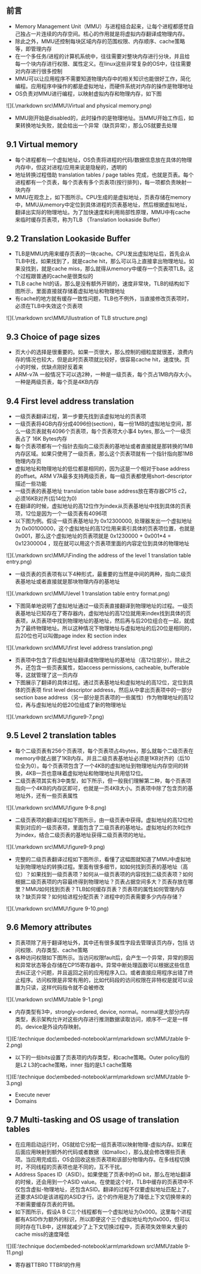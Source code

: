 ## 前言

+ Memory Management Unit（MMU）与进程结合起来，让每个进程都感觉自己独占一片连续的内存空间。核心的作用就是将虚拟内存翻译成物理内存。
+ 除此之外，MMU还控制每块区域内存的范围权限、内存顺序、cache策略等，即管理内存
+ 在一个多任务/进程的计算机系统中，往往需要对整块内存进行分块，并且给每一个块内存进行权限、属性定义。在linux这些非常复杂的OS中，往往需要对内存进行很多控制
+ MMU可以让应用程序不需要知道物理内存中的相关知识也能很好工作，简化编程。应用程序中操作的都是虚拟地址，而硬件系统对内存的操作是物理地址
+ OS负责对MMU进行编程，以映射虚拟内存和物理内存，如下图

![](.\markdown src\MMU\Virtual and physical memory.png)

+ MMU刚开始是disabled的，此时操作的是物理地址。当MMU开始工作后，如果转换地址失败，就会给出一个异常（缺页异常），那么OS就要去处理

## 9.1 Virtual memory

+ 每个进程都有一个虚拟地址，OS负责将进程的代码/数据信息放在具体的物理内存中，但这对进程/应用来说是隐秘的，透明的
+ 地址转换过程借助 translation tables / page tables 完成，也就是页表。每个进程都有一个页表，每个页表有多个页表项(按行排列)，每一项都负责映射一块内存
+ MMU在观念上，如下图所示。CPU生成的是虚拟地址，页表存储在memory中，MMU从memory中定位到具体进程的页表基地址，然后根据虚拟地址，翻译出实际的物理地址。为了加快速度和利用局部性原理，MMU中有cache来临时缓存页表项，称为TLB （Translation lookaside Buffer）

## 9.2 Translation Lookaside Buffer

+ TLB是MMU内用来缓存页表的一块cache。CPU发出虚拟地址后，首先会从TLB中找，如果找到了，就是cache hit，那么可以马上直接拿出物理地址。如果没找到，就是cache miss，那么就得从memory中缓存一个页表项TLB。这个过程跟普通的cache是很类似的
+ TLB cache hit的话，那么是没有额外开销的，速度非常块，TLB的结构如下图所示，里面直接就存储着虚拟地址和物理地址
+ 有cache的地方就有缓存一致性问题，TLB也不例外，当直接修改页表项时，必须在TLB中失效这个页表项

![](.\markdown src\MMU\llustration of TLB structure.png)

## 9.3 Choice of page sizes

+ 页大小的选择是很重要的。如果一页很大，那么控制的细粒度就很差，浪费内存的情况也较大，但是此时页表项就比较好，很容易cache hit，速度快。页小的时候，优缺点刚好反着来
+ ARM-v7A 一般情况下可以选2种，一种是一级页表，每个页占1MB内存大小。一种是两级页表，每个页是4KB内存

## 9.4 First level address translation

+ 一级页表翻译过程，第一步要先找到该虚拟地址的页表项
+ 一级页表将4GB内存分成4096份(section)，每一份1MB的虚拟地址空间，那么一级页表就有4096个页表项，每个页表项大小事4 bytes, 那么一个一级页表占了 16K Bytes内存
+ 每个页表项都有一个指针去指向二级页表的基地址或者直接就是那转换的1MB内存区域。如果只使用了一级页表，那么这个页表项就有一个指针指向那1MB物理内存页
+ 虚拟地址和物理地址的低位都是相同的，因为这是一个相对于base address的offset。ARM V7A最多支持两级页表，每一级页表都使用short-descriptor描述一些功能
+ 一级页表的表基地址 translation table base address放在寄存器CP15 c2，必须16KB对齐(后14位为0)
+ 在翻译的时候，虚拟地址的高12位作为index从页表基地址中找到具体的页表项，12位是因为一个一级页表有4096项
+ 以下图为例。假设一级页表基地址为 0x12300000, 处理器发出一个虚拟地址为 0x00100000，这个虚拟地址的高12位用来索引具体的页表项位置，也就是 0x001，那么这个虚拟地址的页表项就是 0x1230000 + 0x001*4 = 0x12300004 ，现在就可以用这个页表项里面的内容定位到具体的物理地址

![](.\markdown src\MMU\Finding the address of the level 1 translation table entry.png)

+ 一级页表的页表项有以下4种形式，最重要的当然是中间的两种，指向二级页表基地址或者直接就是那块物理内存的基地址

![](.\markdown src\MMU\level 1 translation table entry format.png)

+ 下图简单地说明了虚拟地址通过一级页表直接翻译到物理地址的过程。一级页表基地址已知存在了寄存器内，虚拟地址的高12位就用来index找到具体的页表项，从页表项中找到物理地址的基地址，然后再与后20位组合在一起，就成为了最终物理地址。所以这种情况下物理地址与虚拟地址的后20位是相同的，后20位也可以叫做page index 和 section index

![](.\markdown src\MMU\first level address translation.png)

+ 页表项中包含了将虚拟地址翻译成物理地址的基地址（高12位部分）。除此之外，还包含一些页表属性，如access permissions, cacheable, bufferable等，这就管理了这一页内存
+ 下图展示了翻译的具体过程。通过页表基地址和虚拟地址的高12位，定位到具体的页表项 first level descriptor address，然后从中拿出页表项中的一部分section base address（另一部分是页表项的一些属性）作为物理地址的高12位，再与虚拟地址的低20位组成了新的物理地址

![](.\markdown src\MMU\figure9-7.png)

## 9.5 Level 2 translation tables

+ 每个二级页表有256个页表项，每个页表项占4bytes，那么就每个二级页表在memory中就占据了1KB内存。并且二级页表基地址必须是1KB对齐的（后10位全为0）。每个页表项包含了一个4KB的虚拟地址到物理地址内存空间的转换，4KB一页也意味着虚拟地址和物理地址共用低12位。
+ 二级页表项其实有3中类型，如下所示，但一般我们理解第二种，每个页表项指向一个4KB的内存区即可，也就是一页4KB大小。页表项中除了包含页的基地址外，还有一些页表属性

![](.\markdown src\MMU\figure 9-8.png)

+ 二级页表项的翻译过程如下图所示，由一级页表中获得。虚拟地址的高12位检索到对应的一级页表项，里面包含了二级页表的基地址。虚拟地址的次8位作为index，结合二级页表的基地址获得二级页表项的地址。

![](.\markdown src\MMU\figure9-9.png)

+ 完整的二级页表翻译过程如下图所示，看懂了这幅图就知道了MMU中虚拟地址到物理地址的转换过程。里面有很多细节，如如何找到页表的基地址（高位）？如果找到一级页表项？如何从一级页表项的内容找到二级页表项？如何根据二级页表项的内容最终得到物理地址？页表占据空间多大？页表存放在哪里？MMU如何找到页表？TLB如何缓存页表？页表项的属性如何管理内存块？缺页异常？如何给进程分配页表？进程中的页表需要多少内存存储？

![](.\markdown src\MMU\figure 9-10.png)

## 9.6 Memory attributes 

+ 页表项除了用于翻译地址外，其中还有很多属性字段去管理该页内存，包括 访问权限、内存类型、cache策略
+ 各种访问权限如下图所示。当访问权限fault后，会产生一个异常，异常的原因和异常状态等会存储在CP15寄存器中。异常中断处理函数可以根据这些信息去纠正这个问题，并且返回之前的应用程序入口。或者直接应用程序出错了终止程序。访问权限是非常有用的，比如代码段的访问权限在非特权是就可以设置为只读，这样代码指令就不会被修改

![](.\markdown src\MMU\table 9-1.png)

+ 内存类型有3中，strongly-ordered, device, normal。normal是大部分内存类型，表示架构允许对这些内存进行推测数据读取访问，顺序不一定是一样的。device是外设内存映射。

![](E:\technique doc\embeded-notebook\arm\markdown src\MMU\table 9-2.png)

+ 以下的一些bits设置了页表项的内存类型，和cache策略。Outer policy指的是L2 L3的cache策略，inner 指的是L1 cache策略

![](E:\technique doc\embeded-notebook\arm\markdown src\MMU\table 9-3.png)

+ Execute never
+ Domains

## 9.7 Multi-tasking and OS usage of translation tables

+ 在应用启动运行时，OS就给它分配一组页表项以映射物理-虚拟内存。如果在后面应用映射到额外的代码或者数据（如malloc），那么就会修改哪些页表项。当应用完成后，OS会回收这些页表项和该部分物理内存。在多线程切换时，不同线程的页表项也是不同的，互不干扰。
+ Address Spaces ID（ASID）。如果使能了页表中的nG bit，那么在地址翻译的时候，还会用到一个ASID value。在使能这个时，TLB中缓存的页表项中不仅包含虚拟-物理地址，还包含ASID。翻译的过程不仅要虚拟地址匹配上了，还要求ASID是该进程的ASID才行。这个的作用是为了降低上下文切换带来的不断需要缓存页表的开销。
+ 如下图所示，假设A B C三个线程都有一个虚拟地址为0x000。这里每个进程都有ASID作为额外的标识，所以即便这个三个虚拟地址均为0x000，但可以同时存在TLB中，这样就减少了上下文切换过程中，页表项失效带来大量的cache miss的速度降低

![](E:\technique doc\embeded-notebook\arm\markdown src\MMU\table 9-11.png)

+ 寄存器TTBR0  TTBR1的作用

















